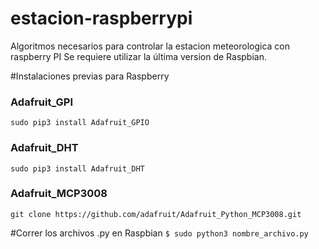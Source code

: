 # estacion-raspberrypi
Algoritmos necesarios para controlar la estacion meteorologica con raspberry PI
Se requiere utilizar la última version de Raspbian. 

#Instalaciones previas para Raspberry
### Adafruit_GPI
``sudo pip3 install Adafruit_GPIO``

### Adafruit_DHT
``sudo pip3 install Adafruit_DHT``

### Adafruit_MCP3008

``git clone https://github.com/adafruit/Adafruit_Python_MCP3008.git``

#Correr los archivos .py en Raspbian
``$ sudo python3 nombre_archivo.py``


